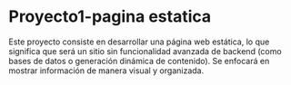 # Proyecto1-pagina estatica

Este proyecto consiste en desarrollar una página web estática, lo que significa que será un sitio sin funcionalidad avanzada de backend (como bases de datos o generación dinámica de contenido). Se enfocará en mostrar información de manera visual y organizada.
